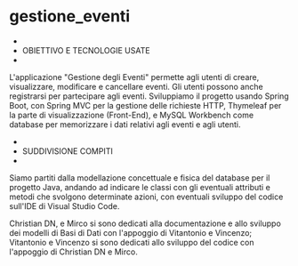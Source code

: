 # gestione_eventi

*
* OBIETTIVO E TECNOLOGIE USATE
*

L'applicazione "Gestione degli Eventi" permette agli utenti di creare, visualizzare, modificare e cancellare eventi. 
Gli utenti possono anche registrarsi per partecipare agli eventi. 
Sviluppiamo il progetto usando Spring Boot, con Spring MVC per la gestione delle richieste HTTP, Thymeleaf per la parte di visualizzazione (Front-End), e MySQL Workbench come database per memorizzare i dati relativi agli eventi e agli utenti.


*
* SUDDIVISIONE COMPITI
*

Siamo partiti dalla modellazione concettuale e fisica del database per il progetto Java, andando ad indicare le classi con gli eventuali attributi e metodi che svolgono determinate azioni, con eventuali sviluppo del codice sull'IDE di Visual Studio Code.

Christian DN, e Mirco si sono dedicati alla documentazione e allo sviluppo dei modelli di Basi di Dati con l'appoggio di Vitantonio e Vincenzo;
Vitantonio e Vincenzo si sono dedicati allo sviluppo del codice con l'appoggio di Christian DN e Mirco.

